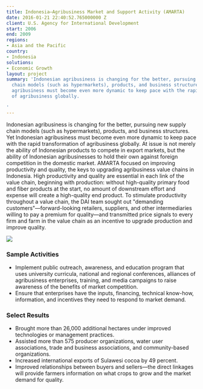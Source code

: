 ```yaml
---
title: Indonesia—Agribusiness Market and Support Activity (AMARTA)
date: 2016-01-21 22:40:52.765000000 Z
client: U.S. Agency for International Development
start: 2006
end: 2009
regions:
- Asia and the Pacific
country:
- Indonesia
solutions:
- Economic Growth
layout: project
summary: 'Indonesian agribusiness is changing for the better, pursuing new supply
  chain models (such as hypermarkets), products, and business structures. Yet Indonesian
  agribusiness must become even more dynamic to keep pace with the rapid transformation
  of agribusiness globally.

'
---
```


Indonesian agribusiness is changing for the better, pursuing new supply chain models (such as hypermarkets), products, and business structures. Yet Indonesian agribusiness must become even more dynamic to keep pace with the rapid transformation of agribusiness globally. At issue is not merely the ability of Indonesian products to compete in export markets, but the ability of Indonesian agribusinesses to hold their own against foreign competition in the domestic market. AMARTA focused on improving productivity and quality, the keys to upgrading agribusiness value chains in Indonesia. High productivity and quality are essential in each link of the value chain, beginning with production: without high-quality primary food and fiber products at the start, no amount of downstream effort and expense will create a high-quality end product. To stimulate productivity throughout a value chain, the DAI team sought out "demanding customers"—forward-looking retailers, suppliers, and other intermediaries willing to pay a premium for quality—and transmitted price signals to every firm and farm in the value chain as an incentive to upgrade production and improve quality.

![][1]

###  Sample Activities

* Implement public outreach, awareness, and education program that uses university curricula, national and regional conferences, alliances of agribusiness enterprises, training, and media campaigns to raise awareness of the benefits of market competition.
* Ensure that enterprises have the inputs, financing, technical know-how, information, and incentives they need to respond to market demand.

###  Select Results

* Brought more than 26,000 additional hectares under improved technologies or management practices.
* Assisted more than 575 producer organizations, water user associations, trade and business associations, and community-based organizations.
* Increased international exports of Sulawesi cocoa by 49 percent.
* Improved relationships between buyers and sellers—the direct linkages will provide farmers information on what crops to grow and the market demand for quality.

[1]: /assets/images/projects/AMARATA.jpg
